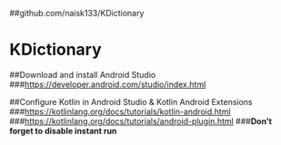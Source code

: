 ##github.com/naisk133/KDictionary

# KDictionary

##Download and install Android Studio
###https://developer.android.com/studio/index.html

##Configure Kotlin in Android Studio & Kotlin Android Extensions
###https://kotlinlang.org/docs/tutorials/kotlin-android.html
###https://kotlinlang.org/docs/tutorials/android-plugin.html
###**Don't forget to disable instant run**
